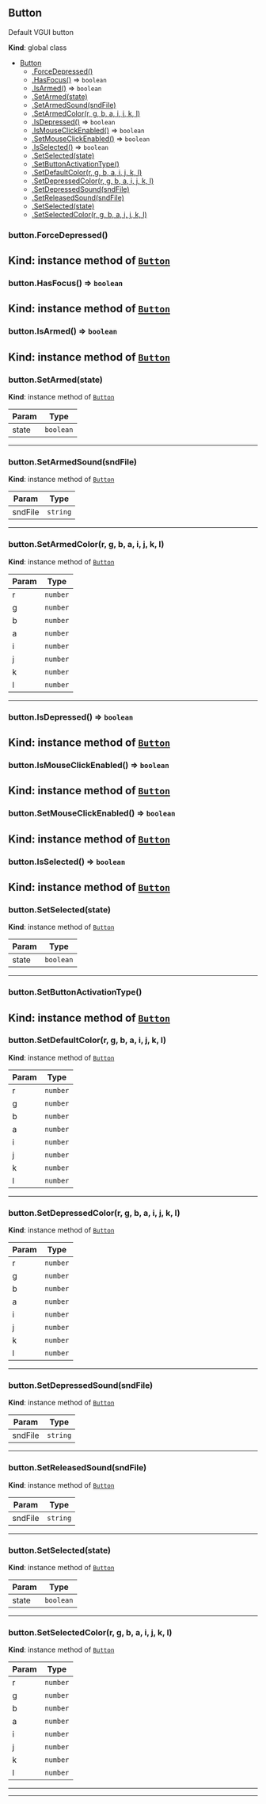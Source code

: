 <a name="Button"></a>

## Button
Default VGUI button

**Kind**: global class  

* [Button](#Button)
    * [.ForceDepressed()](#Button+ForceDepressed)
    * [.HasFocus()](#Button+HasFocus) ⇒ <code>boolean</code>
    * [.IsArmed()](#Button+IsArmed) ⇒ <code>boolean</code>
    * [.SetArmed(state)](#Button+SetArmed)
    * [.SetArmedSound(sndFile)](#Button+SetArmedSound)
    * [.SetArmedColor(r, g, b, a, i, j, k, l)](#Button+SetArmedColor)
    * [.IsDepressed()](#Button+IsDepressed) ⇒ <code>boolean</code>
    * [.IsMouseClickEnabled()](#Button+IsMouseClickEnabled) ⇒ <code>boolean</code>
    * [.SetMouseClickEnabled()](#Button+SetMouseClickEnabled) ⇒ <code>boolean</code>
    * [.IsSelected()](#Button+IsSelected) ⇒ <code>boolean</code>
    * [.SetSelected(state)](#Button+SetSelected)
    * [.SetButtonActivationType()](#Button+SetButtonActivationType)
    * [.SetDefaultColor(r, g, b, a, i, j, k, l)](#Button+SetDefaultColor)
    * [.SetDepressedColor(r, g, b, a, i, j, k, l)](#Button+SetDepressedColor)
    * [.SetDepressedSound(sndFile)](#Button+SetDepressedSound)
    * [.SetReleasedSound(sndFile)](#Button+SetReleasedSound)
    * [.SetSelected(state)](#Button+SetSelected)
    * [.SetSelectedColor(r, g, b, a, i, j, k, l)](#Button+SetSelectedColor)

<a name="Button+ForceDepressed"></a>

### button.ForceDepressed()
**Kind**: instance method of [<code>Button</code>](#Button)  
---
<a name="Button+HasFocus"></a>

### button.HasFocus() ⇒ <code>boolean</code>
**Kind**: instance method of [<code>Button</code>](#Button)  
---
<a name="Button+IsArmed"></a>

### button.IsArmed() ⇒ <code>boolean</code>
**Kind**: instance method of [<code>Button</code>](#Button)  
---
<a name="Button+SetArmed"></a>

### button.SetArmed(state)
**Kind**: instance method of [<code>Button</code>](#Button)  

| Param | Type |
| --- | --- |
| state | <code>boolean</code> | 

---
<a name="Button+SetArmedSound"></a>

### button.SetArmedSound(sndFile)
**Kind**: instance method of [<code>Button</code>](#Button)  

| Param | Type |
| --- | --- |
| sndFile | <code>string</code> | 

---
<a name="Button+SetArmedColor"></a>

### button.SetArmedColor(r, g, b, a, i, j, k, l)
**Kind**: instance method of [<code>Button</code>](#Button)  

| Param | Type |
| --- | --- |
| r | <code>number</code> | 
| g | <code>number</code> | 
| b | <code>number</code> | 
| a | <code>number</code> | 
| i | <code>number</code> | 
| j | <code>number</code> | 
| k | <code>number</code> | 
| l | <code>number</code> | 

---
<a name="Button+IsDepressed"></a>

### button.IsDepressed() ⇒ <code>boolean</code>
**Kind**: instance method of [<code>Button</code>](#Button)  
---
<a name="Button+IsMouseClickEnabled"></a>

### button.IsMouseClickEnabled() ⇒ <code>boolean</code>
**Kind**: instance method of [<code>Button</code>](#Button)  
---
<a name="Button+SetMouseClickEnabled"></a>

### button.SetMouseClickEnabled() ⇒ <code>boolean</code>
**Kind**: instance method of [<code>Button</code>](#Button)  
---
<a name="Button+IsSelected"></a>

### button.IsSelected() ⇒ <code>boolean</code>
**Kind**: instance method of [<code>Button</code>](#Button)  
---
<a name="Button+SetSelected"></a>

### button.SetSelected(state)
**Kind**: instance method of [<code>Button</code>](#Button)  

| Param | Type |
| --- | --- |
| state | <code>boolean</code> | 

---
<a name="Button+SetButtonActivationType"></a>

### button.SetButtonActivationType()
**Kind**: instance method of [<code>Button</code>](#Button)  
---
<a name="Button+SetDefaultColor"></a>

### button.SetDefaultColor(r, g, b, a, i, j, k, l)
**Kind**: instance method of [<code>Button</code>](#Button)  

| Param | Type |
| --- | --- |
| r | <code>number</code> | 
| g | <code>number</code> | 
| b | <code>number</code> | 
| a | <code>number</code> | 
| i | <code>number</code> | 
| j | <code>number</code> | 
| k | <code>number</code> | 
| l | <code>number</code> | 

---
<a name="Button+SetDepressedColor"></a>

### button.SetDepressedColor(r, g, b, a, i, j, k, l)
**Kind**: instance method of [<code>Button</code>](#Button)  

| Param | Type |
| --- | --- |
| r | <code>number</code> | 
| g | <code>number</code> | 
| b | <code>number</code> | 
| a | <code>number</code> | 
| i | <code>number</code> | 
| j | <code>number</code> | 
| k | <code>number</code> | 
| l | <code>number</code> | 

---
<a name="Button+SetDepressedSound"></a>

### button.SetDepressedSound(sndFile)
**Kind**: instance method of [<code>Button</code>](#Button)  

| Param | Type |
| --- | --- |
| sndFile | <code>string</code> | 

---
<a name="Button+SetReleasedSound"></a>

### button.SetReleasedSound(sndFile)
**Kind**: instance method of [<code>Button</code>](#Button)  

| Param | Type |
| --- | --- |
| sndFile | <code>string</code> | 

---
<a name="Button+SetSelected"></a>

### button.SetSelected(state)
**Kind**: instance method of [<code>Button</code>](#Button)  

| Param | Type |
| --- | --- |
| state | <code>boolean</code> | 

---
<a name="Button+SetSelectedColor"></a>

### button.SetSelectedColor(r, g, b, a, i, j, k, l)
**Kind**: instance method of [<code>Button</code>](#Button)  

| Param | Type |
| --- | --- |
| r | <code>number</code> | 
| g | <code>number</code> | 
| b | <code>number</code> | 
| a | <code>number</code> | 
| i | <code>number</code> | 
| j | <code>number</code> | 
| k | <code>number</code> | 
| l | <code>number</code> | 

---
---
